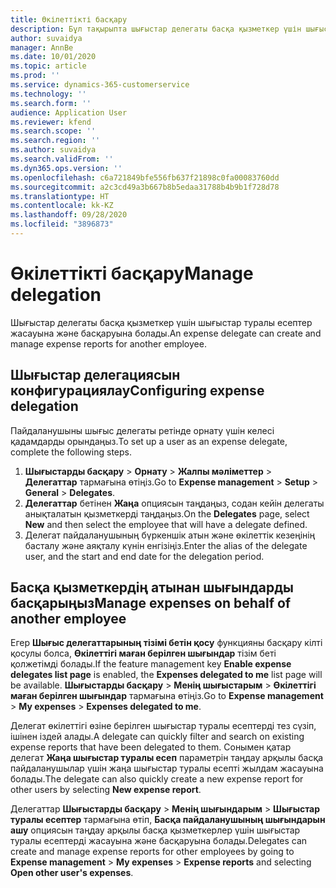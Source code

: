 ```yaml
---
title: Өкілеттікті басқару
description: Бұл тақырыпта шығыстар делегаты басқа қызметкер үшін шығыстар туралы есептерді қалай құра және басқара алатындығы туралы ақпарат берілген.
author: suvaidya
manager: AnnBe
ms.date: 10/01/2020
ms.topic: article
ms.prod: ''
ms.service: dynamics-365-customerservice
ms.technology: ''
ms.search.form: ''
audience: Application User
ms.reviewer: kfend
ms.search.scope: ''
ms.search.region: ''
ms.author: suvaidya
ms.search.validFrom: ''
ms.dyn365.ops.version: ''
ms.openlocfilehash: c6a721849bfe556fb637f21898c0fa00083760dd
ms.sourcegitcommit: a2c3cd49a3b667b8b5edaa31788b4b9b1f728d78
ms.translationtype: HT
ms.contentlocale: kk-KZ
ms.lasthandoff: 09/28/2020
ms.locfileid: "3896873"
---
```

# <a name="manage-delegation"></a><span data-ttu-id="35c77-103">Өкілеттікті басқару</span><span class="sxs-lookup"><span data-stu-id="35c77-103">Manage delegation</span></span>
<span data-ttu-id="35c77-104">Шығыстар делегаты басқа қызметкер үшін шығыстар туралы есептер жасауына және басқаруына болады.</span><span class="sxs-lookup"><span data-stu-id="35c77-104">An expense delegate can create and manage expense reports for another employee.</span></span>

## <a name="configuring-expense-delegation"></a><span data-ttu-id="35c77-105">Шығыстар делегациясын конфигурациялау</span><span class="sxs-lookup"><span data-stu-id="35c77-105">Configuring expense delegation</span></span>

<span data-ttu-id="35c77-106">Пайдаланушыны шығыс делегаты ретінде орнату үшін келесі қадамдарды орындаңыз.</span><span class="sxs-lookup"><span data-stu-id="35c77-106">To set up a user as an expense delegate, complete the following steps.</span></span> 
1. <span data-ttu-id="35c77-107">**Шығыстарды басқару** > **Орнату** > **Жалпы мәліметтер** > **Делегаттар** тармағына өтіңіз.</span><span class="sxs-lookup"><span data-stu-id="35c77-107">Go to **Expense management** > **Setup** > **General** > **Delegates**.</span></span> 
2. <span data-ttu-id="35c77-108">**Делегаттар** бетінен **Жаңа** опциясын таңдаңыз, содан кейін делегаты анықталатын қызметкерді таңдаңыз.</span><span class="sxs-lookup"><span data-stu-id="35c77-108">On the **Delegates** page, select **New** and then select the employee that will have a delegate defined.</span></span> 
3. <span data-ttu-id="35c77-109">Делегат пайдаланушының бүркеншік атын және өкілеттік кезеңінің басталу және аяқталу күнін енгізіңіз.</span><span class="sxs-lookup"><span data-stu-id="35c77-109">Enter the alias of the delegate user, and the start and end date for the delegation period.</span></span>

## <a name="manage-expenses-on-behalf-of-another-employee"></a><span data-ttu-id="35c77-110">Басқа қызметкердің атынан шығындарды басқарыңыз</span><span class="sxs-lookup"><span data-stu-id="35c77-110">Manage expenses on behalf of another employee</span></span>

<span data-ttu-id="35c77-111">Егер **Шығыс делегаттарының тізімі бетін қосу** функцияны басқару кілті қосулы болса, **Өкілеттігі маған берілген шығындар** тізім беті қолжетімді болады.</span><span class="sxs-lookup"><span data-stu-id="35c77-111">If the feature management key **Enable expense delegates list page** is enabled, the **Expenses delegated to me** list page will be available.</span></span> <span data-ttu-id="35c77-112">**Шығыстарды басқару** > **Менің шығыстарым** > **Өкілеттігі маған берілген шығындар** тармағына өтіңіз.</span><span class="sxs-lookup"><span data-stu-id="35c77-112">Go to **Expense management** > **My expenses** > **Expenses delegated to me**.</span></span>

<span data-ttu-id="35c77-113">Делегат өкілеттігі өзіне берілген шығыстар туралы есептерді тез сүзіп, ішінен іздей алады.</span><span class="sxs-lookup"><span data-stu-id="35c77-113">A delegate can quickly filter and search on existing expense reports that have been delegated to them.</span></span> <span data-ttu-id="35c77-114">Сонымен қатар делегат **Жаңа шығыстар туралы есеп** параметрін таңдау арқылы басқа пайдаланушылар үшін жаңа шығыстар туралы есепті жылдам жасауына болады.</span><span class="sxs-lookup"><span data-stu-id="35c77-114">The delegate can also quickly create a new expense report for other users by selecting **New expense report**.</span></span>

<span data-ttu-id="35c77-115">Делегаттар **Шығыстарды басқару** > **Менің шығындарым** > **Шығыстар туралы есептер** тармағына өтіп, **Басқа пайдаланушының шығындарын ашу** опциясын таңдау арқылы басқа қызметкерлер үшін шығыстар туралы есептерді жасауына және басқаруына болады.</span><span class="sxs-lookup"><span data-stu-id="35c77-115">Delegates can create and manage expense reports for other employees by going to **Expense management** > **My expenses** > **Expense reports** and selecting **Open other user's expenses**.</span></span>
